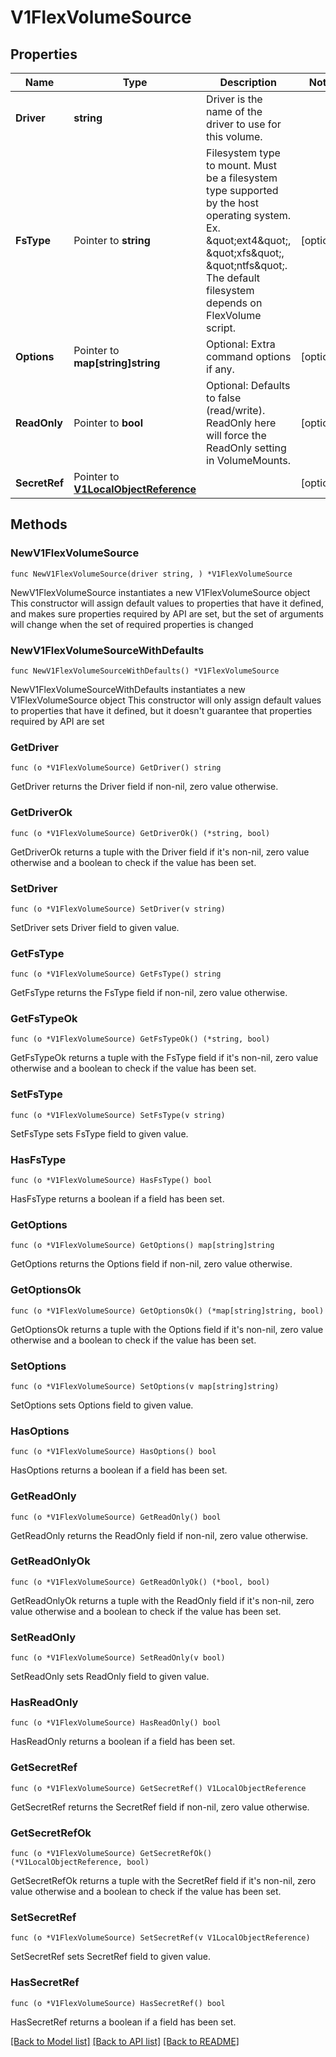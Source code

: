 # V1FlexVolumeSource

## Properties

Name | Type | Description | Notes
------------ | ------------- | ------------- | -------------
**Driver** | **string** | Driver is the name of the driver to use for this volume. | 
**FsType** | Pointer to **string** | Filesystem type to mount. Must be a filesystem type supported by the host operating system. Ex. \&quot;ext4\&quot;, \&quot;xfs\&quot;, \&quot;ntfs\&quot;. The default filesystem depends on FlexVolume script. | [optional] 
**Options** | Pointer to **map[string]string** | Optional: Extra command options if any. | [optional] 
**ReadOnly** | Pointer to **bool** | Optional: Defaults to false (read/write). ReadOnly here will force the ReadOnly setting in VolumeMounts. | [optional] 
**SecretRef** | Pointer to [**V1LocalObjectReference**](V1LocalObjectReference.md) |  | [optional] 

## Methods

### NewV1FlexVolumeSource

`func NewV1FlexVolumeSource(driver string, ) *V1FlexVolumeSource`

NewV1FlexVolumeSource instantiates a new V1FlexVolumeSource object
This constructor will assign default values to properties that have it defined,
and makes sure properties required by API are set, but the set of arguments
will change when the set of required properties is changed

### NewV1FlexVolumeSourceWithDefaults

`func NewV1FlexVolumeSourceWithDefaults() *V1FlexVolumeSource`

NewV1FlexVolumeSourceWithDefaults instantiates a new V1FlexVolumeSource object
This constructor will only assign default values to properties that have it defined,
but it doesn't guarantee that properties required by API are set

### GetDriver

`func (o *V1FlexVolumeSource) GetDriver() string`

GetDriver returns the Driver field if non-nil, zero value otherwise.

### GetDriverOk

`func (o *V1FlexVolumeSource) GetDriverOk() (*string, bool)`

GetDriverOk returns a tuple with the Driver field if it's non-nil, zero value otherwise
and a boolean to check if the value has been set.

### SetDriver

`func (o *V1FlexVolumeSource) SetDriver(v string)`

SetDriver sets Driver field to given value.


### GetFsType

`func (o *V1FlexVolumeSource) GetFsType() string`

GetFsType returns the FsType field if non-nil, zero value otherwise.

### GetFsTypeOk

`func (o *V1FlexVolumeSource) GetFsTypeOk() (*string, bool)`

GetFsTypeOk returns a tuple with the FsType field if it's non-nil, zero value otherwise
and a boolean to check if the value has been set.

### SetFsType

`func (o *V1FlexVolumeSource) SetFsType(v string)`

SetFsType sets FsType field to given value.

### HasFsType

`func (o *V1FlexVolumeSource) HasFsType() bool`

HasFsType returns a boolean if a field has been set.

### GetOptions

`func (o *V1FlexVolumeSource) GetOptions() map[string]string`

GetOptions returns the Options field if non-nil, zero value otherwise.

### GetOptionsOk

`func (o *V1FlexVolumeSource) GetOptionsOk() (*map[string]string, bool)`

GetOptionsOk returns a tuple with the Options field if it's non-nil, zero value otherwise
and a boolean to check if the value has been set.

### SetOptions

`func (o *V1FlexVolumeSource) SetOptions(v map[string]string)`

SetOptions sets Options field to given value.

### HasOptions

`func (o *V1FlexVolumeSource) HasOptions() bool`

HasOptions returns a boolean if a field has been set.

### GetReadOnly

`func (o *V1FlexVolumeSource) GetReadOnly() bool`

GetReadOnly returns the ReadOnly field if non-nil, zero value otherwise.

### GetReadOnlyOk

`func (o *V1FlexVolumeSource) GetReadOnlyOk() (*bool, bool)`

GetReadOnlyOk returns a tuple with the ReadOnly field if it's non-nil, zero value otherwise
and a boolean to check if the value has been set.

### SetReadOnly

`func (o *V1FlexVolumeSource) SetReadOnly(v bool)`

SetReadOnly sets ReadOnly field to given value.

### HasReadOnly

`func (o *V1FlexVolumeSource) HasReadOnly() bool`

HasReadOnly returns a boolean if a field has been set.

### GetSecretRef

`func (o *V1FlexVolumeSource) GetSecretRef() V1LocalObjectReference`

GetSecretRef returns the SecretRef field if non-nil, zero value otherwise.

### GetSecretRefOk

`func (o *V1FlexVolumeSource) GetSecretRefOk() (*V1LocalObjectReference, bool)`

GetSecretRefOk returns a tuple with the SecretRef field if it's non-nil, zero value otherwise
and a boolean to check if the value has been set.

### SetSecretRef

`func (o *V1FlexVolumeSource) SetSecretRef(v V1LocalObjectReference)`

SetSecretRef sets SecretRef field to given value.

### HasSecretRef

`func (o *V1FlexVolumeSource) HasSecretRef() bool`

HasSecretRef returns a boolean if a field has been set.


[[Back to Model list]](../README.md#documentation-for-models) [[Back to API list]](../README.md#documentation-for-api-endpoints) [[Back to README]](../README.md)


